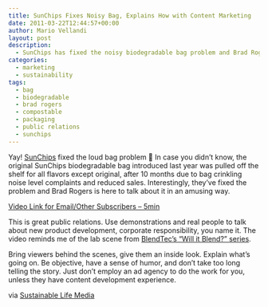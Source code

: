 ```yaml
---
title: SunChips Fixes Noisy Bag, Explains How with Content Marketing
date: 2011-03-22T12:44:57+00:00
author: Mario Vellandi
layout: post
description:
  - SunChips has fixed the noisy biodegradable bag problem and Brad Rogers is here to talk about it with video for great public relations and content marketing
categories:
  - marketing
  - sustainability
tags:
  - bag
  - biodegradable
  - brad rogers
  - compostable
  - packaging
  - public relations
  - sunchips
---
```

Yay! [SunChips](http://www.sunchips.com/) fixed the loud bag problem 🙂 In case you didn&#8217;t know, the original SunChips biodegradable bag introduced last year was pulled off the shelf for all flavors except original, after 10 months due to bag crinkling noise level complaints and reduced sales. Interestingly, they&#8217;ve fixed the problem and Brad Rogers is here to talk about it in an amusing way.

[Video Link for Email/Other Subscribers &#8211; 5min](http://www.youtube.com/watch?v=uo2KA5uiydQ)

This is great public relations. Use demonstrations and real people to talk about new product development, corporate responsibility, you name it. The video reminds me of the lab scene from [BlendTec&#8217;s &#8220;Will it Blend?&#8221; series](http://www.willitblend.com/).

Bring viewers behind the scenes, give them an inside look. Explain what&#8217;s going on. Be objective, have a sense of humor, and don&#8217;t take too long telling the story. Just don&#8217;t employ an ad agency to do the work for you, unless they have content development experience.

via [Sustainable Life Media](http://www.sustainablelifemedia.com/content/story/brands/sunchips_launches_new_quieter_compostable_bag)
